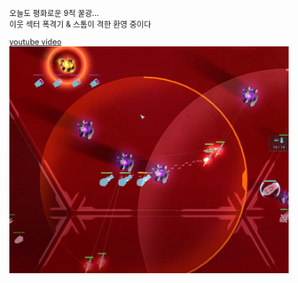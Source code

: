 오늘도 평화로운 9적 꿀광...  
이웃 섹터 폭격기 & 스톰이 격한 환영 중이다  

[youtube video](https://www.youtube.com/watch?v=-eu2N5eVj0s)  
![](../assets/20210309_RS9_Croid_Mining.png)  

